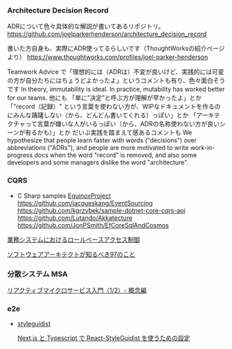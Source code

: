 ### Architecture Decision Record

ADRについて色々具体的な解説が書いてあるリポジトリ。
https://github.com/joelparkerhenderson/architecture_decision_record

書いた方自身も、実際にADR使ってるらしいです（ThoughtWorksの紹介ページより）
https://www.thoughtworks.com/profiles/joel-parker-henderson

Teamwork Advice で「理想的には（ADRは）不変が良いけど、実践的には可変の方が自分たちにはちょうどよかったよ」というコメントも有り、色々面白そうです
In theory, immutability is ideal. In practice, mutability has worked better for our teams.
他にも
「単に”決定”と呼ぶ方が理解が早かったよ」とか
「"record（記録）" という言葉を使わない方が、WIPなドキュメントを作るのにみんな躊躇しない（から、どんどん書いてくれる）っぽい」とか
「アーキテクチャって言葉が嫌いな人がいるっぽい（から、ADRの名称使わない方が良いシーンが有るかも）」とか
だいぶ実践を踏まえて感あるコメントも
We hypothesize that people learn faster with words ("decisions") over abbreviations ("ADRs"),
and people are more motivated to write work-in-progress docs when the word "record" is removed,
and also some developers and some managers dislike the word "architecture".

### CQRS 

- C Sharp samples
  [ EquinoxProject ]( https://github.com/EduardoPires/EquinoxProject
 )
  https://github.com/jacqueskang/EventSourcing
  https://github.com/kgrzybek/sample-dotnet-core-cqrs-api
  https://github.com/Lutando/Akkatecture
  https://github.com/JonPSmith/EfCoreSqlAndCosmos


[ 業務システムにおけるロールベースアクセス制御 ]( https://qiita.com/kawasima/items/8dd7eda743f2fdcad78e )

[ ソフトウェアアーキテクトが知るべき97のこと ]( https://xn--97-273ae6a4irb6e2h2ia0cn0g4a2txf4ah5wo4af612j.com/ )



### 分散システム MSA
[ リアクティブマイクロサービス入門（1/2）- 概念編 ]( https://qiita.com/crossroad0201/items/7c8892c459ecef39ccef )

### e2e

- [ styleguidist ]( https://github.com/styleguidist/react-styleguidist )
  
  [ Next.js と Typescript で React-StyleGuidist を使うための設定 ]( https://qiita.com/chocomintkusoyaro/items/3f5a597c05966bdfa3ed )


[  ](  )
[  ](  )
[  ](  )
[  ](  )
[  ](  )
[  ](  )
[  ](  )
[  ](  )

[  ](  )
```
```
[  ](  )
```
```
[  ](  )
```
```
[  ](  )
```
```
[  ](  )
```
```
[  ](  )
```
```
[  ](  )
```
```
[  ](  )
```
```
[  ](  )
```
```

[  ](  )
[  ](  )
[  ](  )
[  ](  )
[  ](  )
[  ](  )
[  ](  )
[  ](  )
[  ](  )
[  ](  )
[  ](  )
[  ](  )
[  ](  )
